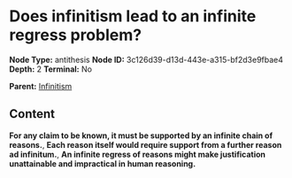 # Does infinitism lead to an infinite regress problem?

**Node Type:** antithesis
**Node ID:** 3c126d39-d13d-443e-a315-bf2d3e9fbae4
**Depth:** 2
**Terminal:** No

**Parent:** [Infinitism](infinitism.md)

## Content

**For any claim to be known, it must be supported by an infinite chain of reasons.**, **Each reason itself would require support from a further reason ad infinitum.**, **An infinite regress of reasons might make justification unattainable and impractical in human reasoning.**
